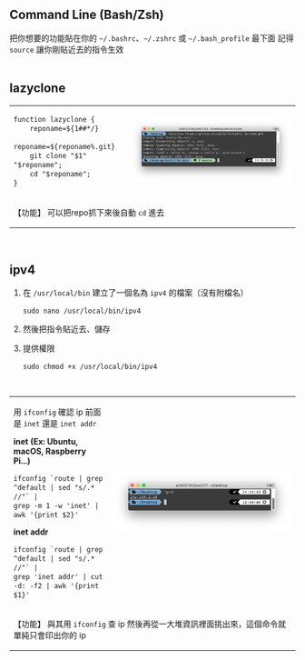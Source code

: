 Command Line (Bash/Zsh)
------
把你想要的功能貼在你的 `~/.bashrc`、`~/.zshrc` 或 `~/.bash_profile` 最下面
記得 `source` 讓你剛貼近去的指令生效
<br>
<br>
## lazyclone
<table>
<tr>
<td>
  
  ```shell
  function lazyclone {
      reponame=${1##*/}
      reponame=${reponame%.git}
      git clone "$1" "$reponame";
      cd "$reponame";
  }
  ```
</td>
<td>
<img src="/images/lazyclone.png"</img>
</td>
</tr>
<tr>
<td colspan="2">

  【功能】 可以把repo抓下來後自動 `cd` 進去
</td>
</tr>
</table>

<br>

## ipv4
1. 在 `/usr/local/bin` 建立了一個名為 `ipv4` 的檔案（沒有附檔名）

    ```shell
    sudo nano /usr/local/bin/ipv4
    ```
2. 然後把指令貼近去、儲存
3. 提供權限

    ```shell
    sudo chmod +x /usr/local/bin/ipv4
    ```
<br>
<table>
<tr>
<td>
  
  用 `ifconfig` 確認 ip 前面是 `inet` 還是 `inet addr`
  
  **inet (Ex: Ubuntu, macOS, Raspberry Pi...)**
  ```shell
  ifconfig `route | grep ^default | sed "s/.* //"` |
  grep -m 1 -w 'inet' | awk '{print $2}'
  ```
  
  **inet addr**
  ```shell
  ifconfig `route | grep ^default | sed "s/.* //"` |
  grep 'inet addr' | cut -d: -f2 | awk '{print $1}'
  ```
</td>
<td>
<img src="/images/ipv4.png"</img>
</td>
</tr>
<tr>
<td colspan="2">

  【功能】 與其用 `ifconfig` 查 ip 然後再從一大堆資訊裡面挑出來，這個命令就單純只會印出你的 ip
</td>
</tr>
</table>
